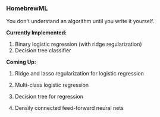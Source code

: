 ### HomebrewML

You don't understand an algorithm until you write it yourself.

**Currently Implemented:**

1. Binary logistic regression (with ridge regularization)
2. Decision tree classifier

**Coming Up:**

1. Ridge and lasso regularization for logistic regression

2. Multi-class logistic regression

3. Decision tree for regression

4. Densily connected feed-forward neural nets

